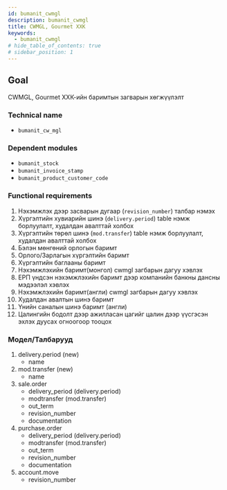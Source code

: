 ```yaml
---
id: bumanit_cwmgl
description: bumanit_cwmgl
title: CWMGL, Gourmet ХХК
keywords:
  - bumanit_cwmgl
# hide_table_of_contents: true
# sidebar_position: 1
---
```


## Goal

CWMGL, Gourmet ХХК-ийн баримтын загварын хөгжүүлэлт

### Technical name

- `bumanit_cw_mgl`

### Dependent modules

- `bumanit_stock`
- `bumanit_invoice_stamp`
- `bumanit_product_customer_code`

### Functional requirements

1. Нэхэмжлэх дээр засварын дугаар (`revision_number`) талбар нэмэх
2. Хүргэлтийн хувиарийн шинэ (`delivery.period`) table нэмж борлуулалт, худалдан авалттай холбох
3. Хүргэлтийн төрөл шинэ (`mod.transfer`) table нэмж борлуулалт, худалдан авалттай холбох
4. Бэлэн мөнгөний орлогын баримт
5. Орлого/Зарлагын хүргэлтийн баримт
6. Хүргэлтийн баглааны баримт
7. Нэхэмжлэхийн баримт(монгол) cwmgl загбарын дагуу хэвлэх
8. ЕРП үндсэн нэхэмжлэхийн баримт дээр компанийн банкны дансны мэдээлэл хэвлэх
9. Нэхэмжлэхийн баримт(англи) cwmgl загбарын дагуу хэвлэх
10. Худалдан авалтын шинэ баримт
11. Үнийн саналын шинэ баримт (англи)
12. Цалингийн бодолт дээр ажилласан цагийг цалин дээр үүсгэсэн эхлэх дуусах огноогоор тооцох


### Модел/Талбарууд

1.  delivery.period (new)
    - name
2.  mod.transfer (new)
    - name
3.  sale.order
    - delivery_period (delivery.period)
    - modtransfer (mod.transfer)
    - out_term
    - revision_number
    - documentation
4. purchase.order
    - delivery_period (delivery.period)
    - modtransfer (mod.transfer)
    - out_term
    - revision_number
    - documentation
5. account.move
    - revision_number
